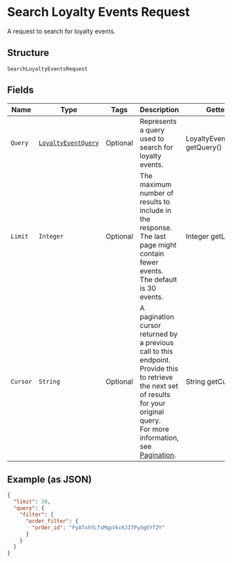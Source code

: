 
# Search Loyalty Events Request

A request to search for loyalty events.

## Structure

`SearchLoyaltyEventsRequest`

## Fields

| Name | Type | Tags | Description | Getter |
|  --- | --- | --- | --- | --- |
| `Query` | [`LoyaltyEventQuery`](/doc/models/loyalty-event-query.md) | Optional | Represents a query used to search for loyalty events. | LoyaltyEventQuery getQuery() |
| `Limit` | `Integer` | Optional | The maximum number of results to include in the response.<br>The last page might contain fewer events.<br>The default is 30 events. | Integer getLimit() |
| `Cursor` | `String` | Optional | A pagination cursor returned by a previous call to this endpoint.<br>Provide this to retrieve the next set of results for your original query.<br>For more information, see [Pagination](https://developer.squareup.com/docs/basics/api101/pagination). | String getCursor() |

## Example (as JSON)

```json
{
  "limit": 30,
  "query": {
    "filter": {
      "order_filter": {
        "order_id": "PyATxhYLfsMqpVkcKJITPydgEYfZY"
      }
    }
  }
}
```

